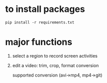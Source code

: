 # to install packages

    pip install -r requirements.txt


# major functions
1. select a region to record screen activities
2. edit a video: trim, crop, format conversion
   
   supported conversion (avi->mp4, mp4->git)
